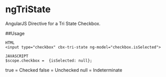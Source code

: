 ngTriState
==========

AngularJS Directive for a Tri State Checkbox.


##Usage

    HTML
    <input type="checkbox" cbx-tri-state ng-model="checkbox.isSelected">
    
    JAVASCRIPT
    $scope.checkbox =  {isSelected: null}; 
    
  true = Checked
  false = Unchecked
  null = Indeterminate
